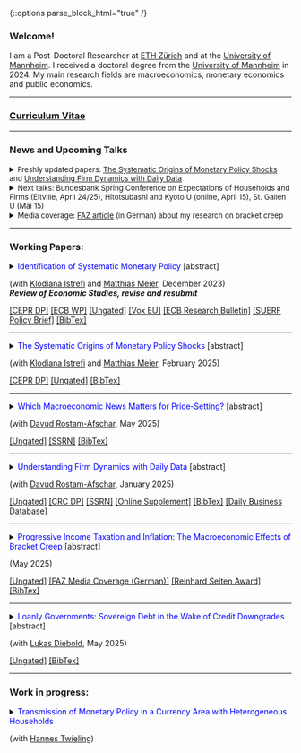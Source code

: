 {::options parse_block_html="true" /}


### Welcome!

I am a Post-Doctoral Researcher at <a href="https://ethz.ch/en.html" target="_blank">ETH Zürich</a> and at the <a href="https://www.vwl.uni-mannheim.de/en/" target="_blank">University of Mannheim</a>. I received a doctoral degree from the <a href="https://www.vwl.uni-mannheim.de/en/" target="_blank">University of Mannheim</a> in 2024. My main research fields are macroeconomics, monetary economics and public economics.

----


### <a href="https://lukas-hack.github.io/HackCV.pdf" target="_blank">Curriculum Vitae</a>

----

### News and Upcoming Talks
<details><summary markdown="span"><font size=2>Freshly updated papers: <a href="https://lukas-hack.github.io/files/mpshocks/HIM_Shocks.pdf" target="_blank"><u>The Systematic Origins of Monetary Policy Shocks</u></a> and <a href="https://lukas-hack.github.io/files/understandingfirms/UnderstandingFirms.pdf" target="_blank"><u>Understanding Firm Dynamics with Daily Data</u></a> </font></summary></details>

<details><summary markdown="span"><font size=2>Next talks: Bundesbank Spring Conference on Expectations of Households
and Firms (Eltville, April 24/25), Hitotsubashi and Kyoto U (online, April 15), St. Gallen U (Mai 15) </font></summary></details>

<details><summary markdown="span"><font size=2>Media coverage: <a href="https://lukas-hack.github.io/files/bracketcreep/faz_kalte_progression_published.pdf" target="_blank"><u>FAZ article</u></a>  (in German) about my research on bracket creep </font></summary></details> 

<!--
<details><summary markdown="span"><font size=2> I received the <a href="https://www.socialpolitik.de/en/reinhard-selten-award-2024" target="_blank"><u>Reinhard Selten Award 2024</u></a> for my research on: Progressive Income Taxation and Inflation: The Macroeconomic Effects of Bracket Creep</font></summary></details>
-->


<a> </a>

----



<!--<font color="gray"><i><small>&diams; Click title to see abstract.</small></i></font> --> 
### Working Papers:
<details>
  <summary markdown="span"><font color="blue">Identification of Systematic Monetary Policy</font> [abstract]
    
  (with <a href="https://sites.google.com/site/istrefiklodiana/" target="_blank">Klodiana Istrefi</a> and <a href="https://matthias-meier-econ.github.io/" target="_blank">Matthias Meier</a>, December 2023) <br />
  <b> <i>Review of Economic Studies, revise and resubmit </i> </b> </summary>
  
  | **Abstract**          |
  |:---------------------------|
  | We propose a novel identification design to estimate the causal effects of systematic monetary policy on the propagation of macroeconomic shocks. The design combines (i)~a time-varying measure of systematic monetary policy based on the historical composition of hawks and doves in the Federal Open Market Committee (FOMC) with (ii) an instrument that leverages the mechanical FOMC rotation of voting rights. We apply our design to study the effects of government spending shocks. We find fiscal multipliers between two and three when the FOMC is dovish and below zero when it is hawkish. Narrative evidence from historical FOMC records corroborates our findings. |
  
 </details>
  <a href="https://cepr.org/publications/dp17999" target="_blank"><u>[CEPR DP]</u></a> 
  <a href="https://www.ecb.europa.eu/pub/pdf/scpwps/ecb.wp2851~4d974d2c78.en.pdf?4cd7ee5d83a40ae84b8c09a27d7f80fa" target="_blank"><u>[ECB WP]</u></a> 
  <a href="https://lukas-hack.github.io/files/sysmp/HIM_SysMP.pdf" target="_blank"><u>[Ungated]</u></a> 
  <a href="https://cepr.org/voxeu/columns/hawkish-or-dovish-central-bankers-different-flocks-and-fiscal-shocks" target="_blank"><u>[Vox EU]</u></a> 
  <a href="https://www.ecb.europa.eu/pub/economic-research/resbull/2023/html/ecb.rb231219~159bb78c3e.en.html" target="_blank">[ECB Research Bulletin]</a> 
  <a href="https://lukas-hack.github.io/files/sysmp/HIM_SysMP_SUERF.pdf" target="_blank">[SUERF Policy Brief]</a> 
  <a href="https://lukas-hack.github.io/files/sysmp/HIM_SysMP.txt" target="_blank"><u>[BibTex]</u></a>
<br> 

----

<details>
  <summary markdown="span"><font color="blue">The Systematic Origins of Monetary Policy Shocks</font> [abstract]
    
  (with <a href="https://sites.google.com/site/istrefiklodiana/" target="_blank">Klodiana Istrefi</a> and <a href="https://matthias-meier-econ.github.io/" target="_blank">Matthias Meier</a>, February 2025)</summary>
  
  | **Abstract**          |
  |:---------------------------|
  | Conventional strategies to identify monetary policy shocks rest on the implicit assumption that systematic monetary policy is time-invariant. In an environment with time-varying systematic monetary policy, we formally show that these strategies yield shocks that are contaminated, leading to bias in estimated impulse responses. In line with our theoretical results, we empirically show that conventional monetary policy shocks are predictable by measured fluctuations in systematic monetary policy. We propose new shocks that are purged of this predictability. Our preferred new shocks show that U.S.~monetary policy affects inflation and output more strongly and faster compared to the corresponding conventional shocks. |
  
</details>
<a href="https://cepr.org/publications/dp19063" target="_blank"><u>[CEPR DP]</u></a> 
<a href="https://lukas-hack.github.io/files/mpshocks/HIM_Shocks.pdf" target="_blank"><u>[Ungated]</u></a> 
<a href="https://lukas-hack.github.io/files/mpshocks/HIM_Shocks.txt" target="_blank"><u>[BibTex]</u></a>


----




<details>
  <summary markdown="span"><font color="blue">Which Macroeconomic News Matters for Price-Setting?</font> [abstract]

  (with <a href="https://rostam-afschar.de/" target="_blank">Davud Rostam-Afschar</a>, May 2025)</summary>
  
  | **Abstract**          |
  |:---------------------------|
  |  We examine how macroeconomic news affects firms’ extensive-margin price-setting plans in a survey that we rolled out with randomized daily invitations. These plans predict future realized inflation. Using a high-frequency event study framework, we find that inflation and employment surprises imply significant and sizable revisions in firms' pricing plans. There is a limited role for news about the trade balance, but no significant role for other commonly studied data releases, e.g., industrial production. We also study news coverage and agents' news search behavior, finding that the intensive-margin response of media coverage and news search may partly drive our main results.|
  
 </details>
<a href="https://lukas-hack.github.io/files/macronews/MacroNews.pdf" target="_blank"><u>[Ungated]</u></a> 
<a href="https://papers.ssrn.com/sol3/papers.cfm?abstract_id=5275313" target="_blank"><u>[SSRN]</u></a>
<a href="https://lukas-hack.github.io/files/macronews/MacroNews.txt" target="_blank"><u>[BibTex]</u></a>


----

 <details>
  <summary markdown="span"><font color="blue">Understanding Firm Dynamics with Daily Data</font> [abstract]
    
  (with <a href="https://rostam-afschar.de/" target="_blank">Davud Rostam-Afschar</a>, January 2025)</summary>
  
  | **Abstract**          |
  |:---------------------------|
  | How do firms’ plans and expectations respond to macroeconomic shocks? We run a daily survey of German firms over the past three years. We randomize daily invitations, delivering a stable composition of firms. This allows constructing daily time series and estimating dynamic aggregate causal effects. These estimates capture firms’ responsiveness conditional on the recent economic environment, making them informative for policymakers. We examine oil supply, monetary policy, and forward guidance shocks, finding that firms’ plans, especially price-setting plans, respond within days to oil supply and monetary policy shocks but not to forward guidance. Finally, we investigate firm heterogeneity and expectations. |
  
</details>
<a href="https://lukas-hack.github.io/files/understandingfirms/UnderstandingFirms.pdf" target="_blank"><u>[Ungated]</u></a> 
<a href="https://www.crctr224.de/research/discussion-papers/archive/dp593" target="_blank"><u>[CRC DP]</u></a> 
<a href="https://papers.ssrn.com/sol3/papers.cfm?abstract_id=4944988" target="_blank"><u>[SSRN]</u></a>
<a href="https://lukas-hack.github.io/files/understandingfirms/UnderstandingFirms_OnlineSupplement.pdf" target="_blank"><u>[Online Supplement]</u></a>
<a href="https://lukas-hack.github.io/files/understandingfirms/UnderstandingFirms.txt" target="_blank"><u>[BibTex]</u></a>
<a href="https://lukas-hack.github.io/files/understandingfirms/dbd_instructions.txt" target="_blank"><u>[Daily Business Database]</u></a>


----

<details>
  <summary markdown="span"><font color="blue">Progressive Income Taxation and Inflation: The Macroeconomic Effects of Bracket Creep</font> [abstract]

  (May 2025)</summary>

    
  </summary>
  
  | **Abstract**          |
  |:---------------------------|
  | Under nominal progressive taxation, inflation drives up tax rates if the schedule is not adjusted, leading to bracket creep. To isolate bracket creep from other sources of tax rate changes, I propose a non-parametric decomposition approach. Applying the decomposition to German administrative tax records, I find sizeable bracket creep episodes. While the overall importance of bracket creep has decreased over time due to institutional changes, the post-Covid inflation surge led to a resurgence. Theoretically, I show how bracket creep affects labor supply decisions in a partial equilibrium framework and estimate a theory-consistent measure of bracket creep, the indexation gap, which is used to discipline a New Keynesian model with incomplete markets. The model predicts that bracket creep leads to a transitory steepening of the Phillips curve arising endogenously in response to a monetary shock. Such a steepening may alleviate the output costs of monetary disinflation. |
  
 </details>
 <a href="https://lukas-hack.github.io/files/bracketcreep/HackPITI.pdf" target="_blank"><u>[Ungated]</u></a> 
 <a href="https://lukas-hack.github.io/files/bracketcreep/faz_kalte_progression_published.pdf" target="_blank"><u>[FAZ Media Coverage (German)]</u></a>
 <a href="https://www.socialpolitik.de/en/reinhard-selten-award-2024" target="_blank"><u>[Reinhard Selten Award]</u></a>
 <a href="https://lukas-hack.github.io/files/bracketcreep/BracketCreep.txt" target="_blank"><u>[BibTex]</u></a>

----



<details>
  <summary markdown="span"><font color="blue">Loanly Governments:  Sovereign Debt in the Wake of Credit Downgrades</font> [abstract]

  (with <a href="https://sites.google.com/view/lukas-diebold" target="_blank">Lukas Diebold</a>, May 2025)</summary>
  
  | **Abstract**          |
  |:---------------------------|
  |  This paper studies the funding structure of governments, examining financing beyond traditional sovereign bond markets. We document significant heterogeneity in the use of bonds and loans, and in the composition of foreign and domestic creditors. We relate this heterogeneity to sovereign credit ratings and present three key findings. First, sovereigns adjust the composition of financing instruments when credit ratings change. Second, not all rating changes and countries are alike. We find strong evidence for substitution from bonds to loans only when (i) credit ratings decrease for (ii) countries that have been rated sufficiently low. Third, the substitution toward loans is primarily financed through the domestic financial sector via foreign funds, and associated with a subsequent increase in financial distress, raising financial stability concerns. Finally, we show that the documented loan-bond substitution is also accompanied by a reduction in real GDP, primarily driven by a decline in investment, suggesting real adverse consequences.|
  
 </details>
<a href="https://lukas-hack.github.io/files/loanlygovt/LoanlyGovernments.pdf" target="_blank"><u>[Ungated]</u></a> 
<a href="https://lukas-hack.github.io/files/loanlygovt/LoanlyGovernments.txt" target="_blank"><u>[BibTex]</u></a>


----

### Work in progress:
 


 <details>
  <summary markdown="span"><font color="blue">Transmission of Monetary Policy in a Currency Area with Heterogeneous Households</font>
    
  (with <a href="https://www.hannes-twieling.com/" target="_blank">Hannes Twieling</a>)</summary>
  
  | **Abstract**          |
  |:---------------------------|
  | working paper coming soon |
  
 </details>
<!--
 <a href="https://www.dropbox.com/s/83xwsadbrh63uqg/SomePaper2.pdf?dl=0" target="_blank"><u>[Paper (PDF)]</u></a> (Prelim. draft available upon request) 
----

<br>
 
### Publications:

<details>
  <summary markdown="span"><font color="blue">Some paper</font>
    
  <font color="black"><b><i>Some Journal</i></b>, 24(8), 2012-32, December 2020</font></summary>
  
  | **Abstract**          |
  |:---------------------------|
  | Some abstract again. |
  
  </details>
  <a href="https://sites.google.com/site/matthias1meier1/" target="_blank"><u>[Publisher (Open Access)]</u></a> / <a href="https://lukas-hack.github.io/papers/SomePaper2.pdf" target="_blank"><u>[Working Paper Version]</u></a>
  
  ----

<br>

  ----

<br>

### Select Work in Progress:
<details>
  <summary markdown="span"><font color="blue">Some ongoing project</font>
  
  (with [Matthias Meier](https://sites.google.com/site/matthias1meier1/))</summary>
  
 </details>
 
 ---------------------------------------------------------------------------------------------------------
  -->
